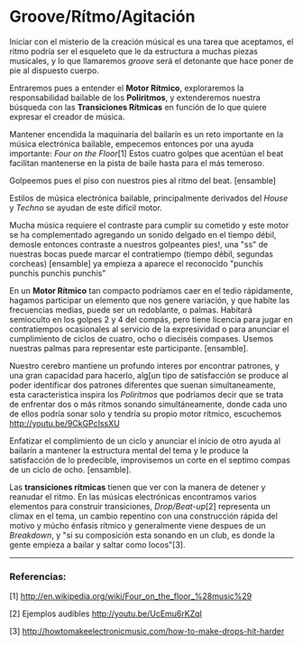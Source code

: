# Groove/Rítmo/Agitación

Iniciar con el misterio de la creación músical es una tarea que aceptamos, el ritmo podría ser el esqueleto que le da estructura a muchas piezas musicales, y lo que llamaremos *groove* será el detonante que hace poner de pie al dispuesto cuerpo.

Entraremos pues a entender el **Motor Rítmico**, exploraremos la responsabilidad bailable de los **Poliritmos**, y extenderemos nuestra búsqueda con las  **Transiciones Rítmicas** en función de lo que quiere expresar el creador de música.

Mantener encendida la maquinaria del bailarín es un reto importante en la música electrónica bailable, empecemos entonces por una ayuda importante: *Four on the Floor*[1]
Estos cuatro golpes que acentúan el beat facilitan mantenerse en la pista de baile hasta para el más temeroso.

Golpeemos pues el piso con nuestros pies al ritmo del beat. [ensamble]

Estilos de música electrónica bailable, principalmente derivados del *House* y *Techno* se ayudan de este difícil motor.

Mucha música requiere el contraste para cumplir su cometido y este motor se ha complementado agregando un sonido delgado en el tiempo débil, demosle entonces contraste a nuestros golpeantes pies!, una "ss" de nuestras bocas puede marcar el contratiempo (tiempo débil, segundas corcheas) [ensamble] ya empieza a aparece el reconocido "punchis punchis punchis punchis" 

En un **Motor Rítmico** tan compacto podríamos caer en el tedio rápidamente, hagamos participar un elemento que nos genere variación, y que habite las frecuencias medias, puede ser un redoblante, o palmas.
Habitará semioculto en los golpes 2 y 4 del compás, pero tiene licencia para jugar en contratiempos ocasionales al servicio de la expresividad o para anunciar el cumplimiento de ciclos de cuatro, ocho o dieciséis compases.
Usemos nuestras palmas para representar este participante. [ensamble].

Nuestro cerebro mantiene un profundo interes por encontrar patrones, y una gran capacidad para hacerlo, alg[un tipo de satisfacción se produce al poder identificar dos patrones diferentes que suenan simultaneamente, esta caracteristica inspira los *Poliritmos* que podríamos decir que se trata de enfrentar dos o más ritmos sonando simultáneamente, donde cada uno de ellos podría sonar solo y tendría su propio motor rítmico, escuchemos http://youtu.be/9CkGPcIssXU

Enfatizar el complimiento de un ciclo y anunciar el inicio de otro ayuda al bailarín a mantener la estructura mental del tema y le produce la satisfacción de lo predecible, improvisemos un corte en el septimo compas de un ciclo de ocho. [ensamble].

Las **transiciones rítmicas** tienen que ver con la manera de detener y reanudar el ritmo. En las músicas electrónicas encontramos varios elementos para construir transiciones, *Drop/Beat-up*[2] representa un climax en el tema, un cambio repentino con una construcción rápida del motivo y múcho énfasis rítmico y generalmente viene despues de un *Breakdown*, y "si su composición esta sonando en un club, es donde la gente empieza a bailar y saltar como locos"[3].









---
### Referencias:

[1] http://en.wikipedia.org/wiki/Four_on_the_floor_%28music%29

[2] Ejemplos audibles http://youtu.be/UcEmu6rKZqI

[3] http://howtomakeelectronicmusic.com/how-to-make-drops-hit-harder
